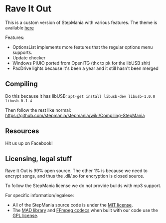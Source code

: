 Rave It Out
=========

This is a custom version of StepMania with various features. The theme is available [here](https://github.com/raveitoutofficial/raveitout)

Features:
* OptionsList implements more features that the regular options menu supports.
* Update checker
* Windows PIUIO ported from OpenITG (thx to pk for the libUSB shit)
* PacDrive lights because it's been a year and it still hasn't been merged

## Compiling

Do this because it has libUSB: `apt-get install libusb-dev libusb-1.0.0 libusb-0.1-4`

Then follow the rest like normal: https://github.com/stepmania/stepmania/wiki/Compiling-StepMania

## Resources

Hit us up on Facebook!

## Licensing, legal stuff

Rave It Out is 99% open source. The other 1% is because we need to encrypt songs, and thus the .dll/.so for encryption is closed source.

To follow the StepMania license we do not provide builds with mp3 support.

For specific information/legalese:

* All of the StepMania source code is under the [MIT license](http://opensource.org/licenses/MIT).
* The [MAD library](http://www.underbit.com/products/mad/) and [FFmpeg codecs](https://www.ffmpeg.org/) when built with our code use the [GPL license](http://www.gnu.org).

